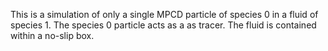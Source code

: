 This is a simulation of only a single MPCD particle of species 0 in a fluid of species 1. The species 0 particle acts as a as tracer. The fluid is contained within a no-slip box.